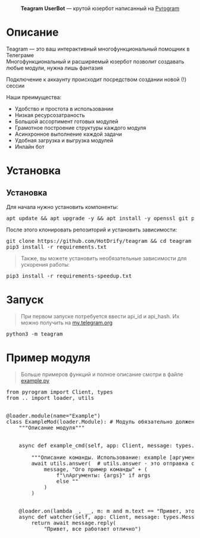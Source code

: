<p align="center">
    <br>
    <b>Teagram UserBot</b> — крутой юзербот написанный на <a href="https://github.com/pyrogram/pyrogram">Pyrogram</a>
    <br>
</p>



<h1>Описание</h1>

Teagram — это ваш интерактивный многофункциональный помощник в Телеграме  
Многофункциональный и расширяемый юзербот позволит создавать любые модули, нужна лишь фантазия

Подключение к аккаунту происходит посредством создании новой (!) сессии

Наши преимущества:
<ul>
    <li>Удобство и простота в использовании</li>
    <li>Низкая ресурсозатраность</li>
    <li>Большой ассортимент готовых модулей</li>
    <li>Грамотное построение структуры каждого модуля</li>
    <li>Асинхронное выполнение каждой задачи</li>
    <li>Удобная загрузка и выгрузка модулей</li>
    <li>Инлайн бот</li>
</ul>


<h1>Установка</h1>


<h2>Установка</h2>

Для начала нужно установить компоненты:

<pre lang="bash">
apt update && apt upgrade -y && apt install -y openssl git python3 python3-pip
</pre>

После этого клонировать репозиторий и установить зависимости:

<pre lang="bash">
git clone https://github.com/HotDrify/teagram && cd teagram 
pip3 install -r requirements.txt
</pre>

> Также, вы можете установить необязательные зависимости для ускорения работы:

<pre lang="bash">
pip3 install -r requirements-speedup.txt
</pre>


<h1>Запуск</h1>

> При первом запуске потребуется ввести api_id и api_hash. Их можно получить на <a href="https://my.telegram.org">my.telegram.org</a>

<pre lang="bash">
python3 -m teagram
</pre>

<h1>Пример модуля</h1>

> Больше примеров функций и полное описание смотри в файле <a href="./sh1t-ub/modules/example.py">example.py</a>

<pre lang="python">
from pyrogram import Client, types
from .. import loader, utils


@loader.module(name="Example")
class ExampleMod(loader.Module): # Модуль обязательно должен заканчиваться на Mod
    """Описание модуля"""


    async def example_cmd(self, app: Client, message: types.Message, args: str):  # _cmd на конце функции чтобы обозначить вотчер обозначил команду
                                                                                  # args - аргументы после команды. необязательный аргумент
        """Описание команды. Использование: example [аргументы]"""
        await utils.answer(  # utils.answer - это отправка сообщений, код можно посмотреть в utils
            message, "Ого пример команды" + (
                f"\nАргументы: {args}" if args
                else ""
            )
        )


    @loader.on(lambda _, __, m: m and m.text == "Привет, это вотчер детка")
    async def watcher(self, app: Client, message: types.Message):  # watcher - функция которая работает при получении нового сообщения
        return await message.reply(
            "Привет, все работает отлично")


